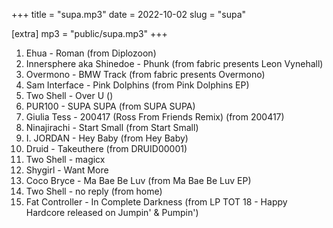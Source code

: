+++
title = "supa.mp3"
date = 2022-10-02
slug = "supa"

[extra]
mp3 = "public/supa.mp3"
+++

01. Ehua - Roman (from Diplozoon)
02. Innersphere aka Shinedoe - Phunk (from fabric presents Leon Vynehall)
03. Overmono - BMW Track (from fabric presents Overmono)
04. Sam Interface - Pink Dolphins (from Pink Dolphins EP)
05. Two Shell - Over U ()
06. PUR100 - SUPA SUPA (from SUPA SUPA)
07. Giulia Tess - 200417 (Ross From Friends Remix) (from 200417)
08. Ninajirachi - Start Small (from Start Small)
09. I. JORDAN - Hey Baby (from Hey Baby)
10. Druid - Takeuthere (from DRUID00001)
11. Two Shell - magicx
12. Shygirl - Want More
13. Coco Bryce - Ma Bae Be Luv (from Ma Bae Be Luv EP)
14. Two Shell - no reply (from home)
15. Fat Controller - In Complete Darkness (from LP TOT 18 - Happy Hardcore released on Jumpin' & Pumpin')
